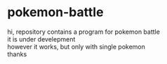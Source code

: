 # pokemon-battle
hi, repository contains a program for pokemon battle   
it is under develepment  
however it works, but only with single pokemon  
thanks
